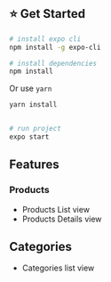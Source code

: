 
## :star: Get Started
```bash
# install expo cli
npm install -g expo-cli
```
``` bash
# install dependencies
npm install
```
Or use `yarn`
``` bash
yarn install
```
``` bash

# run project
expo start
```



## Features
### Products
- Products List view
- Products Details view
  
## Categories
- Categories list view
